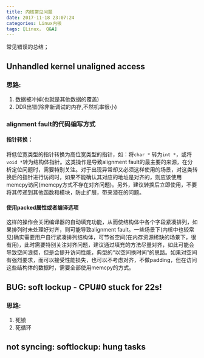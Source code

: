 ```yaml
---
title: 内核常见问题
date: 2017-11-18 23:07:24
categories: Linux内核
tags: [Linux， Q&A]
---
```

常见错误的总结；

<!--more-->

## Unhandled kernel unaligned access

### 思路:

1. 数据被冲掉(也就是其他数据的覆盖)
2. DDR出错(除非新调试的内存,不然机率很小)

### alignment fault的代码编写方式

#### 指针转换：

将低位宽类型的指针转换为高位宽类型的指针，如：将`char *` 转为`int *`，或将`void *`转为结构体指针。这类操作是导致alignment fault的最主要的来源，在分析定位问题时，需要特别关注。对于出现异常却又必须这样使用的场景，对这类转换后的指针进行访问时，如果不能确认其对应的地址是对齐的，则应该使用memcpy访问(memcpy方式不存在对齐问题)。另外，建议转换后立即使用，不要将其传递到其他函数和模块，防止扩展，带来潜在的问题。

#### 使用packed属性或者编译选项

这样的操作会关闭编译器的自动填充功能，从而使结构体中各个字段紧凑排列，如果排列时未处理好对齐，则可能导致alignment fault。一些场景下(内核中也较常见)确实需要用户自行紧凑排列结构体，可节省空间(在内存资源稀缺的场景下，很有用)，此时需要特别关注对齐问题，建议通过填充的方法尽量对齐，如此可能会导致空间浪费，但是会提升访问性能，典型的“以空间换时间”的思路。如果对空间有强烈要求，而可以接受性能损失，也可以不考虑对齐，不做padding，但在访问这些结构体的数据时，需要全部使用memcpy的方式。


## BUG: soft lockup - CPU#0 stuck for 22s!

### 思路:

1. 死锁
2. 死循环


## not syncing: softlockup: hung tasks
